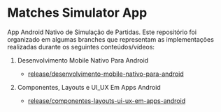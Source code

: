 # Matches Simulator App
App Android Nativo de Simulação de Partidas. Este repositório foi organizado em algumas branches que representam as implementações realizadas durante os seguintes conteúdos/vídeos:


1. Desenvolvimento Mobile Nativo Para Android
   - [release/desenvolvimento-mobile-nativo-para-android](https://github.com/Gilberto-Rocha/matches-simulator-app/tree/release/desenvolvimento-mobile-nativo-para-android)
   
1. Componentes, Layouts e UI_UX Em Apps Android
   - [release/componentes-layouts-ui-ux-em-apps-android]([https://github.com/Gilberto-Rocha/matches-simulator-app/tree/release/componentes-layouts-ui-ux-em-apps-android)
